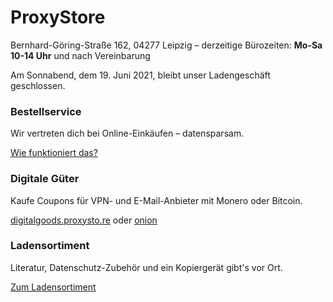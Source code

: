 # ProxyStore

<p class="lead text-center">Bernhard-Göring-Straße 162, 04277 Leipzig &ndash; derzeitige Bürozeiten: <strong>Mo-Sa 10-14 Uhr</strong> und nach Vereinbarung</p>

<div class="alert alert-danger">Am Sonnabend, dem 19. Juni 2021, bleibt unser Ladengeschäft geschlossen.</div>

<div class="row">
	<div class="card card-hover col-lg mx-3 mb-3">
		<div class="card-body">
			<h3 class="card-title">Bestellservice</h3>
			<p class="card-text">Wir vertreten dich bei Online-Einkäufen – datensparsam.</p>
			<a class="card-link stretched-link" href="bestellservice.html">Wie funktioniert das?</a>
		</div>
	</div>
	<div class="card col-lg mx-3 mb-3">
		<div class="card-body">
			<h3 class="card-title">Digitale Güter</h3>
			<p class="card-text">Kaufe Coupons für VPN- und E-Mail-Anbieter mit Monero oder Bitcoin.</p>
			<a href="https://digitalgoods.proxysto.re">digitalgoods.proxysto.re</a>
			oder
			<a href="http://digitazyyxyihwwzudp5syxxyn3qhcd63wqcha2dxpfqiyydmrgdiaad.onion/">onion</a>
		</div>
	</div>
	<div class="card card-hover col-lg mx-3 mb-3">
		<div class="card-body">
			<h3 class="card-title">Ladensortiment</h3>
			<p class="card-text">Literatur, Datenschutz-Zubehör und ein Kopiergerät gibt's vor Ort.</p>
			<a class="card-link stretched-link" href="ladensortiment.html">Zum Ladensortiment</a>
		</div>
	</div>
</div>
